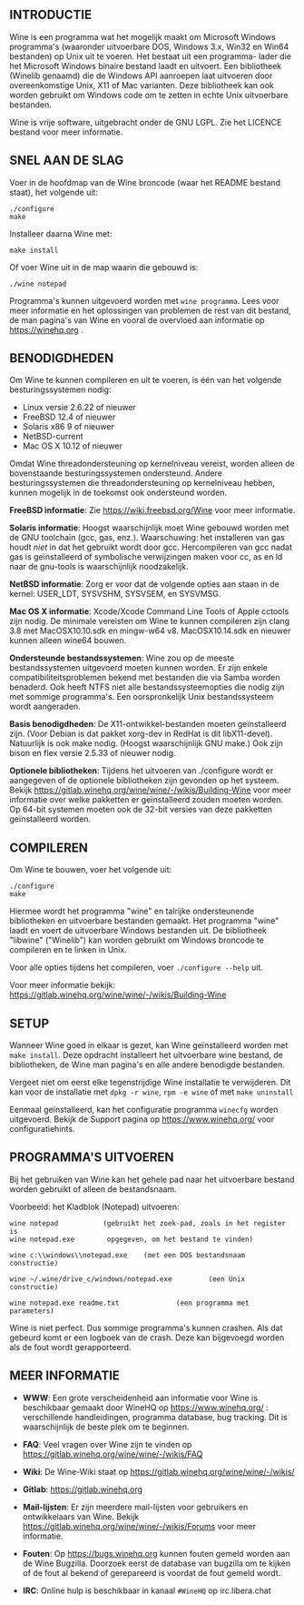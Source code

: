 ﻿## INTRODUCTIE

Wine is een programma wat het mogelijk maakt om Microsoft Windows
programma's (waaronder uitvoerbare DOS, Windows 3.x, Win32 en Win64
bestanden) op Unix uit te voeren. Het bestaat uit een programma-
lader die het Microsoft Windows binaire bestand laadt en uitvoert.
Een bibliotheek (Winelib genaamd) die de Windows API aanroepen laat
uitvoeren door overeenkomstige Unix, X11 of Mac varianten. Deze
bibliotheek kan ook worden gebruikt om Windows code om te zetten in
echte Unix uitvoerbare bestanden.

Wine is vrije software, uitgebracht onder de GNU LGPL. Zie het
LICENCE bestand voor meer informatie.


## SNEL AAN DE SLAG

Voer in de hoofdmap van de Wine broncode (waar het README bestand staat),
het volgende uit:

```
./configure
make
```

Installeer daarna Wine met:

```
make install
```

Of voer Wine uit in de map waarin die gebouwd is:

```
./wine notepad
```

Programma's kunnen uitgevoerd worden met `wine programma`. Lees voor meer
informatie en het oplossingen van problemen de rest van dit bestand, de
man pagina's van Wine en vooral de overvloed aan informatie op
https://winehq.org .


## BENODIGDHEDEN

Om Wine te kunnen compileren en uit te voeren, is één van het volgende
besturingssystemen nodig:

- Linux versie 2.6.22 of nieuwer
- FreeBSD 12.4 of nieuwer
- Solaris x86 9 of nieuwer
- NetBSD-current
- Mac OS X 10.12 of nieuwer

Omdat Wine threadondersteuning op kernelniveau vereist, worden alleen de
bovenstaande besturingssystemen ondersteund. Andere besturingssystemen
die threadondersteuning op kernelniveau hebben, kunnen mogelijk in de
toekomst ook ondersteund worden.

**FreeBSD informatie**:
  Zie https://wiki.freebsd.org/Wine voor meer informatie.

**Solaris informatie**:
  Hoogst waarschijnlijk moet Wine gebouwd worden met de GNU toolchain
  (gcc, gas, enz.). Waarschuwing: het installeren van gas houdt *niet*
  in dat het gebruikt wordt door gcc. Hercompileren van gcc nadat gas
  is geïnstalleerd of symbolische verwijzingen maken voor cc, as en
  ld naar de gnu-tools is waarschijnlijk noodzakelijk.

**NetBSD informatie**:
  Zorg er voor dat de volgende opties aan staan in de kernel: USER_LDT,
  SYSVSHM, SYSVSEM, en SYSVMSG.

**Mac OS X informatie**:
  Xcode/Xcode Command Line Tools of Apple cctools zijn nodig. De minimale
  vereisten om Wine te kunnen compileren zijn clang 3.8 met MacOSX10.10.sdk
  en mingw-w64 v8. MacOSX10.14.sdk en nieuwer kunnen alleen wine64 bouwen.

**Ondersteunde bestandssystemen**:
  Wine zou op de meeste bestandssystemen uitgevoerd moeten kunnen worden.
  Er zijn enkele compatibiliteitsproblemen bekend met bestanden die via
  Samba worden benaderd. Ook heeft NTFS niet alle bestandssysteemopties die
  nodig zijn met sommige programma's. Een oorspronkelijk Unix
  bestandssysteem wordt aangeraden.

**Basis benodigdheden**:
  De X11-ontwikkel-bestanden moeten geïnstalleerd zijn. (Voor Debian is dat
  pakket xorg-dev in RedHat is dit libX11-devel).
  Natuurlijk is ook make nodig. (Hoogst waarschijnlijk GNU make.)
  Ook zijn bison en flex versie 2.5.33 of nieuwer nodig.

**Optionele bibliotheken**:
  Tijdens het uitvoeren van ./configure wordt er aangegeven of de optionele
  bibliotheken zijn gevonden op het systeem. Bekijk
  https://gitlab.winehq.org/wine/wine/-/wikis/Building-Wine voor meer
  informatie over welke pakketten er geïnstalleerd zouden moeten
  worden. Op 64-bit systemen moeten ook de 32-bit versies van deze
  pakketten geïnstalleerd worden.


## COMPILEREN

Om Wine te bouwen, voer het volgende uit:

```
./configure
make
```

Hiermee wordt het programma "wine" en talrijke ondersteunende bibliotheken
en uitvoerbare bestanden gemaakt. Het programma "wine" laadt en voert de
uitvoerbare Windows bestanden uit.
De bibliotheek "libwine" ("Winelib") kan worden gebruikt om Windows
broncode te compileren en te linken in Unix.

Voor alle opties tijdens het compileren, voer `./configure --help` uit.

Voor meer informatie bekijk: https://gitlab.winehq.org/wine/wine/-/wikis/Building-Wine


## SETUP

Wanneer Wine goed in elkaar is gezet, kan Wine geïnstalleerd worden met
`make install`. Deze opdracht installeert het uitvoerbare wine bestand,
de bibliotheken, de Wine man pagina's en alle andere benodigde bestanden.

Vergeet niet om eerst elke tegenstrijdige Wine installatie te verwijderen.
Dit kan voor de installatie met `dpkg -r wine`, `rpm -e wine` of met
`make uninstall`

Eenmaal geïnstalleerd, kan het configuratie programma `winecfg` worden
uitgevoerd. Bekijk de Support pagina op https://www.winehq.org/ voor
configuratiehints.


## PROGRAMMA'S UITVOEREN

Bij het gebruiken van Wine kan het gehele pad naar het uitvoerbare bestand
worden gebruikt of alleen de bestandsnaam.

Voorbeeld: het Kladblok (Notepad) uitvoeren:

```
wine notepad           (gebruikt het zoek-pad, zoals in het register is
wine notepad.exe        opgegeven, om het bestand te vinden)

wine c:\\windows\\notepad.exe    (met een DOS bestandsnaam constructie)

wine ~/.wine/drive_c/windows/notepad.exe         (een Unix constructie)

wine notepad.exe readme.txt              (een programma met parameters)
```

Wine is niet perfect. Dus sommige programma's kunnen crashen. Als dat
gebeurd komt er een logboek van de crash. Deze kan bijgevoegd worden als de
fout wordt gerapporteerd.


## MEER INFORMATIE

- **WWW**: Een grote verscheidenheid aan informatie voor Wine is beschikbaar
        gemaakt door WineHQ op https://www.winehq.org/ : verschillende
        handleidingen, programma database, bug tracking. Dit is
        waarschijnlijk de beste plek om te beginnen.

- **FAQ**: Veel vragen over Wine zijn te vinden op https://gitlab.winehq.org/wine/wine/-/wikis/FAQ

- **Wiki**: De Wine-Wiki staat op https://gitlab.winehq.org/wine/wine/-/wikis/

- **Gitlab**: https://gitlab.winehq.org

- **Mail-lijsten**:
        Er zijn meerdere mail-lijsten voor gebruikers en ontwikkelaars van
        Wine. Bekijk https://gitlab.winehq.org/wine/wine/-/wikis/Forums voor meer informatie.

- **Fouten**: Op https://bugs.winehq.org kunnen fouten gemeld worden aan de Wine
        Bugzilla. Doorzoek eerst de database van bugzilla om te kijken of
        de fout al bekend of gerepareerd is voordat de fout gemeld wordt.

- **IRC**: Online hulp is beschikbaar in kanaal `#WineHQ` op irc.libera.chat

